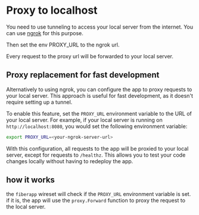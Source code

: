 # Proxy to localhost

You need to use tunneling to access your local server from the internet. You can use [ngrok](https://ngrok.com/) for this purpose.

Then set the env PROXY_URL to the ngrok url.

Every request to the proxy url will be forwarded to your local server.

## Proxy replacement for fast development

Alternatively to using ngrok, you can configure the app to proxy requests to your local server.
This approach is useful for fast development, as it doesn't require setting up a tunnel.

To enable this feature, set the `PROXY_URL` environment variable to the URL of your local server.
For example, if your local server is running on `http://localhost:8080`, you would set the following environment variable:

```bash
export PROXY_URL=<your-ngrok-server-url>
```

With this configuration, all requests to the app will be proxied to your local server, except for requests to `/healthz`.
This allows you to test your code changes locally without having to redeploy the app.


## how it works

the `fiberapp` wireset will check if the `PROXY_URL` environment variable is set. if it is, the app will use the `proxy.Forward` function to proxy the request to the local server.
